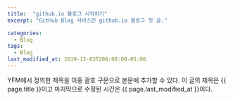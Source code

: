 ```yaml
---
title:  "github.io 블로그 시작하기"
excerpt: "GitHub Blog 서비스인 github.io 블로그 첫 글."

categories:
  - Blog
tags:
  - Blog
last_modified_at: 2019-12-03T208:08:00-05:00
---
```


YFM에서 정의한 제목을 이중 괄호 구문으로 본문에 추가할 수 있다.
이 글의 제목은 {{ page.title }}이고
마지막으로 수정된 시간은 {{ page.last_modified_at }}이다.
